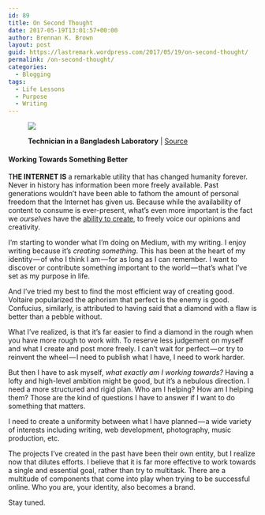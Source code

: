 ```yaml
---
id: 89
title: On Second Thought
date: 2017-05-19T13:01:57+00:00
author: Brennan K. Brown
layout: post
guid: https://lastremark.wordpress.com/2017/05/19/on-second-thought/
permalink: /on-second-thought/
categories:
  - Blogging
tags:
  - Life Lessons
  - Purpose
  - Writing
---
```


<figure class="wp-caption"> 

<img data-width="3118" data-height="1921" src="https://cdn-images-1.medium.com/max/2560/1*EIr-FykPoWQCDky-BXYRlA.jpeg" /> <figcaption class="wp-caption-text"><b>Technician in a Bangladesh Laboratory</b> | <a href="https://pixnio.com/vintage-photography/history-photography-pictures/technician-in-a-bangladesh-laboratory-who-was-in-the-process-of-creating-smallpox-vaccine" target="_blank" rel="noopener noreferrer">Source</a></figcaption></figure> 

#### Working Towards Something Better

<span>T</span><b>HE INTERNET IS</b> a remarkable utility that has changed humanity forever. Never in history has information been more freely available. Past generations wouldn’t have been able to fathom the amount of personal freedom that the Internet has given us. Because while the availability of content to consume is ever-present, what’s even more important is the fact we _ourselves_ have the <a href="https://medium.com/@brennanbrown/how-to-blog-379fb5eee26f%5C" target="_blank" rel="noopener noreferrer">ability to create</a>, to freely voice our opinions and creativity.

I’m starting to wonder what I’m doing on Medium, with my writing. I enjoy writing because it’s _creating something_. This has been at the heart of my identity — of who I think I am — for as long as I can remember. I want to discover or contribute something important to the world — that’s what I’ve set as my purpose in life.

<!--more-->

And I’ve tried my best to find the most efficient way of creating good. Voltaire popularized the aphorism that perfect is the enemy is good. Confucius, similarly, is attributed to having said that a diamond with a flaw is better than a pebble without.

What I’ve realized, is that it’s far easier to find a diamond in the rough when you have more rough to work with. To reserve less judgement on myself and what I create and post more freely. I can’t wait for perfect — or try to reinvent the wheel — I need to publish what I have, I need to work harder.

But then I have to ask myself, _what exactly am I working towards?_ Having a lofty and high-level ambition might be good, but it’s a nebulous direction. I need a more structured and rigid plan. Who am I helping? How am I helping them? Those are the kind of questions I have to answer if I want to do something that matters.

I need to create a uniformity between what I have planned — a wide variety of interests including writing, web development, photography, music production, etc.

The projects I’ve created in the past have been their own entity, but I realize now that dilutes efforts. I believe that it is far more effective to work towards a single and essential goal, rather than try to multitask. There are a multitude of components that come into play when trying to be successful online. Who you are, your identity, also becomes a brand.

Stay tuned.